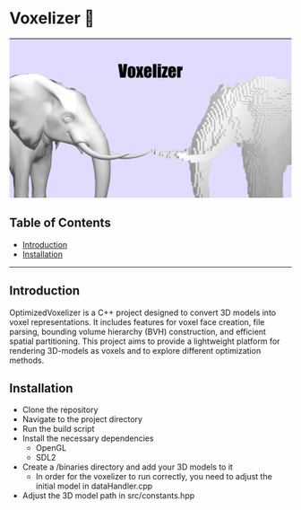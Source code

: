 # Voxelizer 🎲
![header image](./assets/readme_header.png)

## Table of Contents
- [Introduction](#Introduction)
- [Installation](#Installation)

---

## Introduction 
OptimizedVoxelizer is a C++ project designed to convert 3D models into voxel representations. 
It includes features for voxel face creation, file parsing, bounding volume hierarchy (BVH)
construction, and efficient spatial partitioning. This project aims to provide a lightweight
platform for rendering 3D-models as voxels and to explore different optimization methods. 

## Installation

- Clone the repository
- Navigate to the project directory
- Run the build script
- Install the necessary dependencies 
  - OpenGL 
  - SDL2 
- Create a /binaries directory and add your 3D models to it
  - In order for the voxelizer to run correctly, you need to adjust the initial model in 
  dataHandler.cpp 
- Adjust the 3D model path in src/constants.hpp 
